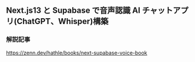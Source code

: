 ## Next.js13 と Supabase で音声認識 AI チャットアプリ(ChatGPT、Whisper)構築

### 解説記事

https://zenn.dev/hathle/books/next-supabase-voice-book
